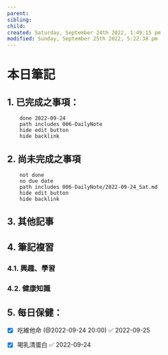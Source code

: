 ```yaml
---
parent: 
sibling: 
child: 
created: Saturday, September 24th 2022, 1:49:15 pm
modified: Sunday, September 25th 2022, 5:22:38 pm
---
```


# 本日筆記

## 1. 已完成之事項：
```tasks
	done 2022-09-24
	path includes 006-DailyNote
	hide edit button 
	hide backlink
```

## 2. 尚未完成之事項
```tasks
	not done
	no due date
	path includes 006-DailyNote/2022-09-24_Sat.md
	hide edit button 
	hide backlink
```

## 3. 其他記事

## 4. 筆記複習
### 4.1. 興趣、學習

### 4.2. 健康知識

## 5. 每日保健：
- [x] 吃維他命 (@2022-09-24 20:00) ✅ 2022-09-25
- [x] 喝乳清蛋白 ✅ 2022-09-24


